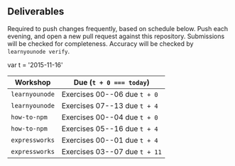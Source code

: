 Deliverables
------------

Required to push changes frequently, based on schedule below.  Push each evening, and open a new pull request against this repository.  Submissions will be checked for completeness.  Accuracy will be checked by `learnyounode verify`.

var t = '2015-11-16'

| Workshop       | Due (`t + 0 === today`)       |
| -------------- | ----------------------------- |
| `learnyounode` | Exercises 00--06 due `t + 0`  |
| `learnyounode` | Exercises 07--13 due `t + 4`  |
| `how-to-npm`   | Exercises 00--04 due `t + 0`  |
| `how-to-npm`   | Exercises 05--16 due `t + 4`  |
| `expressworks` | Exercises 00--01 due `t + 4`  |
| `expressworks` | Exercises 03--07 due `t + 11` |
